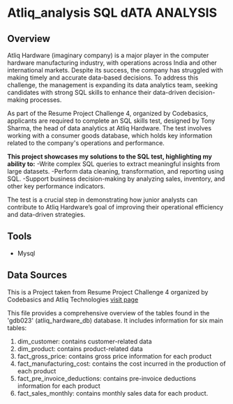 # Atliq_analysis SQL dATA ANALYSIS
## Overview
Atliq Hardware (imaginary company) is a major player in the computer hardware manufacturing industry, with operations across India and other international markets. Despite its success, the company has struggled with making timely and accurate data-based decisions. To address this challenge, the management is expanding its data analytics team, seeking candidates with strong SQL skills to enhance their data-driven decision-making processes.

As part of the Resume Project Challenge 4, organized by Codebasics, applicants are required to complete an SQL skills test, designed by Tony Sharma, the head of data analytics at Atliq Hardware. The test involves working with a consumer goods database, which holds key information related to the company's operations and performance.

**This project showcases my solutions to the SQL test, highlighting my ability to:**
-Write complex SQL queries to extract meaningful insights from large datasets.
-Perform data cleaning, transformation, and reporting using SQL.
-Support business decision-making by analyzing sales, inventory, and other key performance indicators.

The test is a crucial step in demonstrating how junior analysts can contribute to Atliq Hardware’s goal of improving their operational efficiency and data-driven strategies.

## Tools 
- Mysql

## Data Sources
This is a Project taken from Resume Project Challenge 4  organized by Codebasics and Atliq Technologies [visit page](https://codebasics.io/challenge/codebasics-resume-project-challenge)

This file provides a comprehensive overview of the tables found in the 'gdb023' (atliq_hardware_db) database. It includes information for six main tables:
1. dim_customer: contains customer-related data
2. dim_product: contains product-related data
3. fact_gross_price: contains gross price information for each product
4. fact_manufacturing_cost: contains the cost incurred in the production of each product
5. fact_pre_invoice_deductions: contains pre-invoice deductions information for each product
6. fact_sales_monthly: contains monthly sales data for each product.


